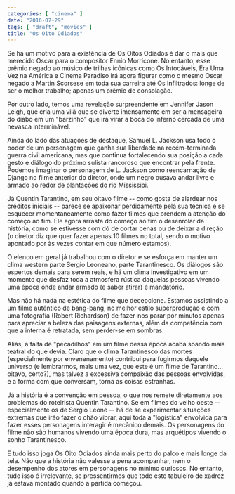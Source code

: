 ```yaml
---
categories: [ "cinema" ]
date: "2016-07-29"
tags: [ "draft", "movies" ]
title: "Os Oito Odiados"
---
```

Se há um motivo para a existência de Os Oitos Odiados é dar o mais que merecido Oscar para o compositor Ennio Morricone. No entanto, esse prêmio negado ao músico de trilhas icônicas como Os Intocáveis, Era Uma Vez na América e Cinema Paradiso irá agora figurar como o mesmo Oscar negado a Martin Scorsese em toda sua carreira até Os Infiltrados: longe de ser o melhor trabalho; apenas um prêmio de consolação.

Por outro lado, temos uma revelação surpreendente em Jennifer Jason Leigh, que cria uma vilã que se diverte imensamente em ser a mensageira do diabo em um "barzinho" que irá virar a boca do inferno cercada de uma nevasca interminável.

Ainda do lado das atuações de destaque, Samuel L. Jackson usa todo o poder de um personagem que ganha sua liberdade na recém-terminada guerra civil americana, mas que continua fortalecendo sua posição a cada gesto e diálogo do próximo sulista rancoroso que encontrar pela frente. Podemos imaginar o personagem de L. Jackson como reencarnação de Django no filme anterior do diretor, onde um negro ousava andar livre e armado ao redor de plantações do rio Mississipi.

Já Quentin Tarantino, em seu oitavo filme -- como gosta de alardear nos créditos iniciais -- parece se apaixonar perdidamente pela sua técnica e se esquecer momentaneamente como fazer filmes que prendem a atenção do começo ao fim. Ele agora arrasta do começo ao fim o desenrolar da história, como se estivesse com dó de cortar cenas ou de deixar a direção (o diretor diz que quer fazer apenas 10 filmes no total, sendo o motivo apontado por às vezes contar em que número estamos).

O elenco em geral já trabalhou com o diretor e se esforça em manter um clima western parte Sergio Leoneano, parte Tarantinesco. Os diálogos são espertos demais para serem reais, e há um clima investigativo em um momento que desfaz toda a atmosfera rústica daquelas pessoas vivendo uma época onde andar armado (e saber atirar) é mandatório.

Mas não há nada na estética do filme que decepcione. Estamos assistindo a um filme autêntico de bang-bang, no melhor estilo superprodução e com uma fotografia (Robert Richardson) de fazer-nos parar por minutos apenas para apreciar a beleza das paisagens externas, além da competência com que a interna é retratada, sem perder-se em sombras.

Aliás, a falta de "pecadilhos" em um filme dessa época acaba soando mais teatral do que devia. Claro que o clima Tarantinesco das mortes (especialmente por envenenamento) contribui para fugirmos daquele universo (e lembrarmos, mais uma vez, que este é um filme de Tarantino... oitavo, certo?), mas talvez a excessiva compaixão das pessoas envolvidas, e a forma com que conversam, torna as coisas estranhas.

Já a história é a convenção em pessoa, o que nos remete diretamente aos problemas do roteirista Quentin Tarantino. Se em filmes do velho oeste -- especialmente os de Sergio Leone -- há de se experimentar situações extremas que irão fazer o chão vibrar, aqui toda a "logística" envolvida para fazer esses personagens interagir é mecânico demais. Os personagens do filme não são humanos vivendo uma época dura, mas arquétipos vivendo o sonho Tarantinesco.

E tudo isso joga Os Oito Odiados ainda mais perto do palco e mais longe da tela. Não que a história não valesse a pena acompanhar, nem o desempenho dos atores em personagens no mínimo curiosos. No entanto, tudo isso é irrelevante, se pressentirmos que todo este tabuleiro de xadrez já estava montado quando a partida começou.
